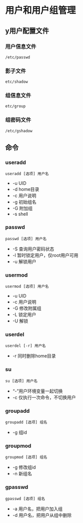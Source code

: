 # 用户和用户组管理

## y用户配置文件

### 用户信息文件

`/etc/passwd`

### 影子文件

`etc/shadow`

### 组信息文件

`etc/group`

### 组密码文件

`/etc/gshadow`

## 命令

### useradd

```shell
useradd [选项] 用户名
```

* -u UID
* -d home目录
* -c 用户说明
* -g 初始组名
* -G 附加组
* -s shell

### passwd

```shell
passwd [选项] 用户名
```

* -S 查询用户密码状态
* -l 暂时锁定用户，仅root用户可用
* -u 解锁用户

### usermod

```shell
usermod [选项] 用户名
```

* -u UID
* -c 用户说明
* -G 修改附属组
* -L 锁定用户
* -U 解锁

### userdel

```shell
userdel [-r] 用户名
```

* -r 同时删除home目录

### su

```shell
su [选项] 用户名
```

* “-”用户环境变量一起切换
* -c 仅执行一次命令，不切换用户

### groupadd

```shell
groupadd [选项] 组名
```

* -g 组id

### groupmod

```shell
groupmod [选项] 组名
```

* -g 修改组id
* -n 新组名

### gpasswd

```shell
gpasswd [选项] 组名
```

* -a 用户名，把用户加入组
* -d 用户名，把用户从组中删除